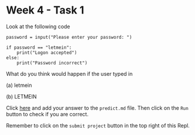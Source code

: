 # Week 4 - Task 1

Look at the following code

```python:
password = input("Please enter your password: ")

if password == "letmein":
    print("Logon accepted")
else:
    print("Password incorrect")
```

What do you think would happen if the user typed in

(a) letmein

(b) LETMEIN

Click [here](../predict.md) and add your answer to the `predict.md` file. Then click on the `Run` button to check if you are correct.

Remember to click on the `submit project` button in the top right of this Repl.
